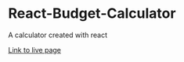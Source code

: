 # React-Budget-Calculator
A calculator created with react

[Link to live page](https://react-budget-calculator-hani.netlify.app)
